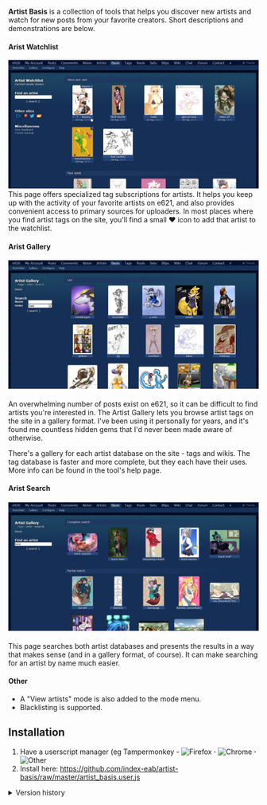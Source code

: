 **Artist Basis** is a collection of tools that helps you discover new artists and watch for new posts from your favorite creators. Short descriptions and demonstrations are below.
  
  
#### Arist Watchlist
![Artist Watchlist](https://raw.githubusercontent.com/index-eab/artist-basis/master/img/demo/watchlist2.jpg)
This page offers specialized tag subscriptions for artists. It helps you keep up with the activity of your favorite artists on e621, and also provides convenient access to primary sources for uploaders. In most places where you find artist tags on the site, you'll find a small ♥ icon to add that artist to the watchlist.

#### Arist Gallery
#### ![Artist Gallery](https://raw.githubusercontent.com/index-eab/artist-basis/master/img/demo/gallery.jpg)
An overwhelming number of posts exist on e621, so it can be difficult to find artists you're interested in. The Artist Gallery lets you browse artist tags on the site in a gallery format. I've been using it personally for years, and it's found me countless hidden gems that I'd never been made aware of otherwise.

There's a gallery for each artist database on the site - tags and wikis. The tag database is faster and more complete, but they each have their uses. More info can be found in the tool's help page.

#### Arist Search
#### ![Artist Search](https://raw.githubusercontent.com/index-eab/artist-basis/master/img/demo/search.jpg)
This page searches both artist databases and presents the results in a way that makes sense (and in a gallery format, of course). It can make searching for an artist by name much easier.

#### Other
* A "View artists" mode is also added to the mode menu.
* Blacklisting is supported. 
  
  
## Installation
1. Have a userscript manager (eg Tampermonkey - ![Firefox](https://addons.mozilla.org/en-US/firefox/addon/tampermonkey/) **·** ![Chrome](https://chrome.google.com/webstore/detail/tampermonkey/dhdgffkkebhmkfjojejmpbldmpobfkfo?hl=en) **·** ![Other](https://www.tampermonkey.net/)
2. Install here: https://github.com/index-eab/artist-basis/raw/master/artist_basis.user.js
  
<details><summary>Version history</summary>

Released as **Artist Gallery** and quickly withdrawn.

<details><summary>Version 0.0 (2016-06-01)</summary>
* Basic gallery functions.
</details>

Total rewrite, released as **Artist Watchlist**.

<details><summary>Version 1.0 (2018-08-18)</summary>
* Dropped the gallery. Basic watchlist functions only.
</details>

<details><summary>Version 1.1 (2018-10-26)  (skipped release)</summary>
* You can now favorite artists from the sidebar of posts and search results.
* Thumbnails on the watchlist are now cached, reducing server strain and wait times. Expired thumbnails are grayed out.
</details>

<details><summary>Version 1.2 (2018-11-08)</summary>
* There's a new mode in search results and on favorite post lists, "View artists", for more convenient artist favoriting.
* New, easier to read date format
* Support for very large watchlists
* Fixed errors that could occur if you used the script in two places simultaneously
* eSix Extend compatibility
* Numerous bug fixes and stability improvements
</details>

<details><summary>Version 1.3 (2019-04-10)</summary>
* You can now blacklist tags.
* The watchlist is now divided into time categories, including one highlighting posts since your last visit.
* On the watchlist and in the artist view mode, hover over posts to show the favorites <3. Links to artist wikis were also added.
* Compression! The max size of the watchlist has increased by about 4x.
* The style now adjusts to themes besides Hexagon.
* Greatly improved stability and performance in certain edge cases.
* Added options to create backups and clear cached results.
</details>

<details><summary>Version 1.4 (2019-06-29)  (skipped release)</summary>
* Before, the watchlist showed only the latest post and you had to manually check for more. Now all new posts are accounted for - the watchlist will report, for example, that an artist has 6 new posts since your last visit, and you can expand them without leaving the page.
* Changed thumbnail links to make more sense with the above change. Check the new help page for an overview.
* The watchlist now enters a "cooldown" state after it updates. Until the cache expires (90 minutes), you can navigate away and back without the state of the watchlist changing.
* "View artists" mode is now maintained between pages, like the native modes.
* Stylistic changes, and greatly improved theme system.
* Further optimized database, saving about 25% storage space.
* Flash thumbnails are now shown properly.
</details>

Third release as **Artist Basis** - the first real release of the tool as I originally envisioned it. Much of the script was rewritten.

<details><summary>Version 2.0 (2019-08-24)</summary>
* The script now has its own top-level tab. Look for **Basis** to the right of **Artists* in the site navigation.
* Added a comprehensive Help and Configuration pages. Blacklist setup and cache management were moved here, along with countless other topics.
* I eliminated the "Add/remove artist" field and replaced it with a search that leads to the tag galley. It was an awful, inflexible input method now that other options are available.
* "Other sites" section added to the watchlist - intended to make the watchlist a hub for your watchlists on other sites where artists upload their work.
* Faster, more reliable, and more transparent handling of irregular tags (aliases, no posts, etc).
* Storage is better regulated: every preference is individually limited so that onsite storage is never exceeded.
* The tool now drops into a "simple search" mode in case the server is taking too long to process requests.
* Countless minor enhancements and stability fixes.
* Thumbnail caption now flexes to accommodate long artist names.
</details>

</details>
